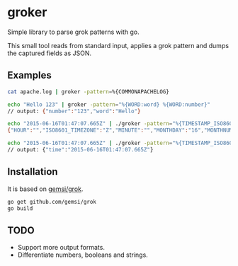 # groker

Simple library to parse grok patterns with go.

This small tool reads from standard input, applies a grok pattern and dumps the captured fields as JSON.

## Examples

```bash
cat apache.log | groker -pattern=%{COMMONAPACHELOG}
```

```bash
echo "Hello 123" | groker -pattern="%{WORD:word} %{WORD:number}"
// output: {"number":"123","word":"Hello"}
```

```bash
echo "2015-06-16T01:47:07.665Z" | ./groker -pattern="%{TIMESTAMP_ISO8601:time}"
{"HOUR":"","ISO8601_TIMEZONE":"Z","MINUTE":"","MONTHDAY":"16","MONTHNUM":"06","SECOND":"07.665","YEAR":"2015","time":"2015-06-16T01:47:07.665Z"}
```

```bash
echo "2015-06-16T01:47:07.665Z" | ./groker -pattern="%{TIMESTAMP_ISO8601:time}" -namedcapture
// output: {"time":"2015-06-16T01:47:07.665Z"}
```

## Installation

It is based on [gemsi/grok](https://github.com/gemsi/grok).

```bash
go get github.com/gemsi/grok
go build
```

## TODO

- Support more output formats.
- Differentiate numbers, booleans and strings.
